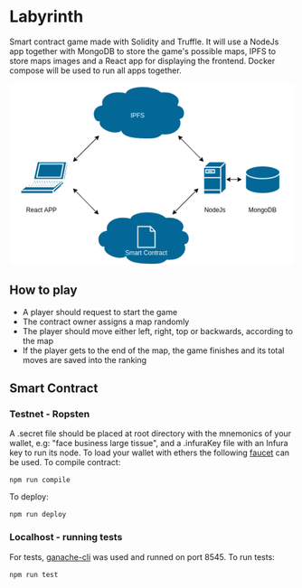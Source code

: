 # Labyrinth

Smart contract game made with Solidity and Truffle. It will use a NodeJs app together with MongoDB to store the game's possible maps, IPFS to store maps images and a React app for displaying the frontend.
Docker compose will be used to run all apps together.

![alt text](./architecture.png?raw=true "Architecture")

## How to play

- A player should request to start the game
- The contract owner assigns a map randomly
- The player should move either left, right, top or backwards, according to the map
- If the player gets to the end of the map, the game finishes and its total moves are saved into the ranking

## Smart Contract

### Testnet - Ropsten

A .secret file should be placed at root directory with the mnemonics of your wallet, e.g: "face business large tissue", and a .infuraKey file with an Infura key to run its node. To load your wallet with ethers the following [faucet](https://faucet.ropsten.be/) can be used.
To compile contract:

```
npm run compile
```

To deploy:

```
npm run deploy
```

### Localhost - running tests

For tests, [ganache-cli](https://github.com/trufflesuite/ganache-cli) was used and runned on port 8545.
To run tests:

```
npm run test
```




